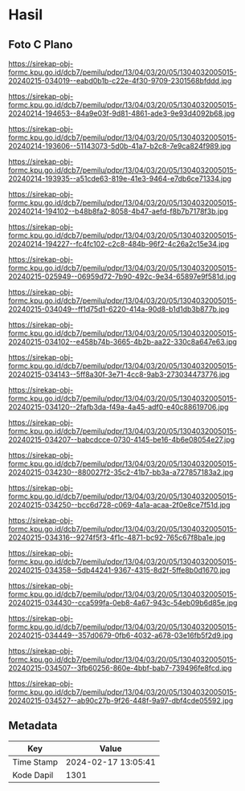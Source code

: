 # Hasil

## Foto C Plano

https://sirekap-obj-formc.kpu.go.id/dcb7/pemilu/pdpr/13/04/03/20/05/1304032005015-20240215-034019--eabd0b1b-c22e-4f30-9709-2301568bfddd.jpg

https://sirekap-obj-formc.kpu.go.id/dcb7/pemilu/pdpr/13/04/03/20/05/1304032005015-20240214-194653--84a9e03f-9d81-4861-ade3-9e93d4092b68.jpg

https://sirekap-obj-formc.kpu.go.id/dcb7/pemilu/pdpr/13/04/03/20/05/1304032005015-20240214-193606--51143073-5d0b-41a7-b2c8-7e9ca824f989.jpg

https://sirekap-obj-formc.kpu.go.id/dcb7/pemilu/pdpr/13/04/03/20/05/1304032005015-20240214-193935--a51cde63-819e-41e3-9464-e7db6ce71334.jpg

https://sirekap-obj-formc.kpu.go.id/dcb7/pemilu/pdpr/13/04/03/20/05/1304032005015-20240214-194102--b48b8fa2-8058-4b47-aefd-f8b7b7178f3b.jpg

https://sirekap-obj-formc.kpu.go.id/dcb7/pemilu/pdpr/13/04/03/20/05/1304032005015-20240214-194227--fc4fc102-c2c8-484b-96f2-4c26a2c15e34.jpg

https://sirekap-obj-formc.kpu.go.id/dcb7/pemilu/pdpr/13/04/03/20/05/1304032005015-20240215-025949--06959d72-7b90-492c-9e34-65897e9f581d.jpg

https://sirekap-obj-formc.kpu.go.id/dcb7/pemilu/pdpr/13/04/03/20/05/1304032005015-20240215-034049--ff1d75d1-6220-414a-90d8-b1d1db3b877b.jpg

https://sirekap-obj-formc.kpu.go.id/dcb7/pemilu/pdpr/13/04/03/20/05/1304032005015-20240215-034102--e458b74b-3665-4b2b-aa22-330c8a647e63.jpg

https://sirekap-obj-formc.kpu.go.id/dcb7/pemilu/pdpr/13/04/03/20/05/1304032005015-20240215-034143--5ff8a30f-3e71-4cc8-9ab3-273034473776.jpg

https://sirekap-obj-formc.kpu.go.id/dcb7/pemilu/pdpr/13/04/03/20/05/1304032005015-20240215-034120--2fafb3da-f49a-4a45-adf0-e40c88619706.jpg

https://sirekap-obj-formc.kpu.go.id/dcb7/pemilu/pdpr/13/04/03/20/05/1304032005015-20240215-034207--babcdcce-0730-4145-be16-4b6e08054e27.jpg

https://sirekap-obj-formc.kpu.go.id/dcb7/pemilu/pdpr/13/04/03/20/05/1304032005015-20240215-034230--880027f2-35c2-41b7-bb3a-a727857183a2.jpg

https://sirekap-obj-formc.kpu.go.id/dcb7/pemilu/pdpr/13/04/03/20/05/1304032005015-20240215-034250--bcc6d728-c069-4a1a-acaa-2f0e8ce7f51d.jpg

https://sirekap-obj-formc.kpu.go.id/dcb7/pemilu/pdpr/13/04/03/20/05/1304032005015-20240215-034316--9274f5f3-4f1c-4871-bc92-765c67f8ba1e.jpg

https://sirekap-obj-formc.kpu.go.id/dcb7/pemilu/pdpr/13/04/03/20/05/1304032005015-20240215-034358--5db44241-9367-4315-8d2f-5ffe8b0d1670.jpg

https://sirekap-obj-formc.kpu.go.id/dcb7/pemilu/pdpr/13/04/03/20/05/1304032005015-20240215-034430--cca599fa-0eb8-4a67-943c-54eb09b6d85e.jpg

https://sirekap-obj-formc.kpu.go.id/dcb7/pemilu/pdpr/13/04/03/20/05/1304032005015-20240215-034449--357d0679-0fb6-4032-a678-03e16fb5f2d9.jpg

https://sirekap-obj-formc.kpu.go.id/dcb7/pemilu/pdpr/13/04/03/20/05/1304032005015-20240215-034507--3fb60256-860e-4bbf-bab7-739496fe8fcd.jpg

https://sirekap-obj-formc.kpu.go.id/dcb7/pemilu/pdpr/13/04/03/20/05/1304032005015-20240215-034527--ab90c27b-9f26-448f-9a97-dbf4cde05592.jpg


## Metadata

| Key        | Value               |
| ---------- | ------------------- |
| Time Stamp | 2024-02-17 13:05:41 |
| Kode Dapil | 1301                |



